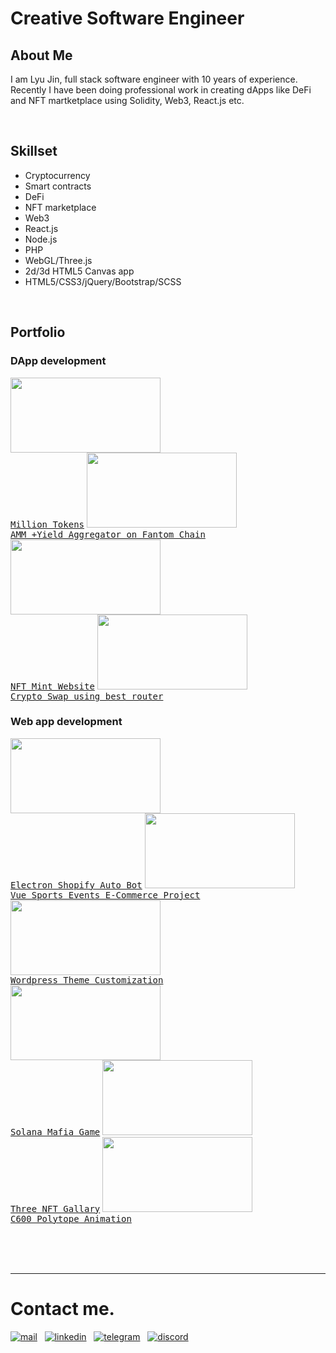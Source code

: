 # Creative Software Engineer


## About Me
I am Lyu Jin, full stack software engineer with 10 years of experience. Recently I have been doing professional work in creating dApps like DeFi and NFT martketplace using Solidity, Web3, React.js etc.

<br>

## Skillset
- Cryptocurrency
- Smart contracts
- DeFi
- NFT marketplace
- Web3
- React.js
- Node.js
- PHP
- WebGL/Three.js
- 2d/3d HTML5 Canvas app
- HTML5/CSS3/jQuery/Bootstrap/SCSS

<br>

## Portfolio

### DApp development
<a target="_blank" href="https://million-tokens.vercel.app/#/" ><kbd><img height="120" width="240" src="https://raw.githubusercontent.com/jsgrowing315/jsgrowing315/main/assets/million.png?raw=true" ><br/>Million Tokens</kbd></a>
<a target="_blank" href="https://thexdao.com/#/" ><kbd><img height="120" width="240" src="https://raw.githubusercontent.com/jsgrowing315/jsgrowing315/main/assets/thexdao.png?raw=true" ><br/>AMM +Yield Aggregator on Fantom Chain</kbd></a>
<a target="_blank" href="https://wordles.io/" ><kbd><img height="120" width="240" src="https://raw.githubusercontent.com/jsgrowing315/jsgrowing315/main/assets/wordles.png?raw=true" ><br/>NFT Mint Website</kbd></a>
<a target="_blank" href="https://crypto-change.herokuapp.com/" ><kbd><img height="120" width="240" src="https://raw.githubusercontent.com/jsgrowing315/jsgrowing315/main/assets/crypto.png?raw=true" ><br/>Crypto Swap using best router</kbd></a>

### Web app development
<a target="_blank" href="https://github.com/mastre-io/mastre-releases/releases/download/1.0.32/Mastre.Setup.1.0.32.exe" ><kbd><img height="120" width="240" src="https://raw.githubusercontent.com/jsgrowing315/jsgrowing315/main/assets/electron.png?raw=true" ><br/>Electron Shopify Auto Bot</kbd></a>
<a target="_blank" href="https://app.cseval.com/" ><kbd><img height="120" width="240" src="https://raw.githubusercontent.com/jsgrowing315/jsgrowing315/main/assets/cse_vue.png?raw=true" ><br/>Vue Sports Events E-Commerce Project</kbd></a>
<a target="_blank" href="https://panenkatv.com/" ><kbd><img height="120" width="240" src="https://raw.githubusercontent.com/jsgrowing315/jsgrowing315/main/assets/wordpress.png?raw=true" ><br/>Wordpress Theme Customization</kbd></a>
<br/>
<a target="_blank" href="https://game-owivntwoka-ue.a.run.app/" ><kbd><img height="120" width="240" src="https://raw.githubusercontent.com/jsgrowing315/jsgrowing315/main/assets/crypto_mafia.png?raw=true" ><br/>Solana Mafia Game</kbd></a>
<a target="_blank" href="https://three-gallary.vercel.app/" ><kbd><img height="120" width="240" src="https://raw.githubusercontent.com/jsgrowing315/jsgrowing315/main/assets/three_gallary.png?raw=true" ><br/>Three NFT Gallary</kbd></a>
<a target="_blank" href="https://jsgrowin-portfolio.herokuapp.com/samples/polytope/index.html" ><kbd><img height="120" width="240" src="https://raw.githubusercontent.com/jsgrowing315/jsgrowing315/main/assets/polytope.png?raw=true" ><br/>C600 Polytope Animation</kbd></a>


<br>
<br>
<br>


*****

# Contact me.

<a href="mailto:truepai415@gmail.com" target="_blank" ><img src="https://raw.githubusercontent.com/jsgrowing315/jsgrowing315/5b8d837b89694dafc7eafaff8235b52c90b0c730/assets/icons8-mail-48.png" alt="mail" /></a>
&nbsp;
<a href="https://www.linkedin.com/in/jinhang-lyu/" target="_blank" ><img src="https://raw.githubusercontent.com/jsgrowing315/jsgrowing315/5b8d837b89694dafc7eafaff8235b52c90b0c730/assets/icons8-linkedin-48.png" alt="linkedin" /></a>
&nbsp;
<a href="https://t.me/longines0924" target="_blank" ><img src="https://raw.githubusercontent.com/jsgrowing315/jsgrowing315/5b8d837b89694dafc7eafaff8235b52c90b0c730/assets/icons8-telegram-app-48.png" alt="telegram" /></a>
&nbsp;
<a href="https://discordapp.com/users/958796119079518218" target="_blank" ><img src="https://raw.githubusercontent.com/jsgrowing315/jsgrowing315/5b8d837b89694dafc7eafaff8235b52c90b0c730/assets/icons8-discord-bubble-48.png" alt="discord" /></a>

